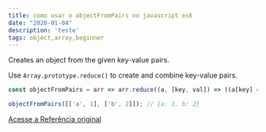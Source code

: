 ```yaml
---
title: como usar o objectFromPairs no javascript es6
date: "2020-01-04"
description: 'teste'
tags: object,array,beginner
---
```


Creates an object from the given key-value pairs.

Use `Array.prototype.reduce()` to create and combine key-value pairs.

```js
const objectFromPairs = arr => arr.reduce((a, [key, val]) => ((a[key] = val), a), {});
```

```js
objectFromPairs([['a', 1], ['b', 2]]); // {a: 1, b: 2}
```


[Acesse a Referência original](http://github.com/30-seconds/)
